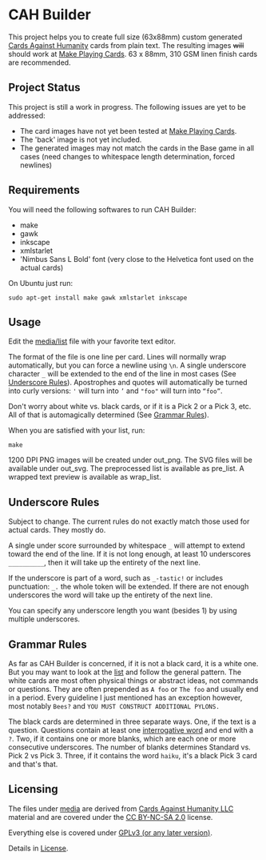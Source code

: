 CAH Builder
===========
This project helps you to create full size (63x88mm) custom generated [Cards Against Humanity](http://cardsagainsthumanity.com/) cards from plain text.
The resulting images ~~will~~ should work at [Make Playing Cards](http://www.makeplayingcards.com/). 63 x 88mm, 310 GSM linen finish cards are recommended.

Project Status
--------------
This project is still a work in progress. The following issues are yet to be addressed:

* The card images have not yet been tested at [Make Playing Cards](http://www.makeplayingcards.com/).
* The 'back' image is not yet included.
* The generated images may not match the cards in the Base game in all cases (need changes to whitespace length determination, forced newlines)

Requirements
------------
You will need the following softwares to run CAH Builder:

* make
* gawk
* inkscape
* xmlstarlet
* 'Nimbus Sans L Bold' font (very close to the Helvetica font used on the actual cards)

On Ubuntu just run:
```
sudo apt-get install make gawk xmlstarlet inkscape
```

Usage
-----
Edit the [media/list](media/list) file with your favorite text editor. 

The format of the file is one line per card. Lines will normally wrap automatically, but you can force a newline using `\n`.
A single underscore character `_` will be extended to the end of the line in most cases (See [Underscore Rules](#underscore-rules)).
Apostrophes and quotes will automatically be turned into curly versions: `'` will turn into `’` and `"foo"` will turn into `“foo”`.

Don't worry about white vs. black cards, or if it is a Pick 2 or a Pick 3, etc. All of that is automagically determined (See [Grammar Rules](#grammar-rules)).

When you are satisfied with your list, run:
```
make
```

1200 DPI PNG images will be created under out_png. The SVG files will be available under out_svg.
The preprocessed list is available as pre_list. A wrapped text preview is available as wrap_list.

Underscore Rules
----------------
Subject to change. The current rules do not exactly match those used for actual cards. They mostly do.

A single under score surrounded by whitespace ` _ ` will attempt to extend toward the end of the line. If it is not long enough, at least 10 underscores `__________`, then it will take up the entirety of the next line.

If the underscore is part of a word, such as `_-tastic!` or includes punctuation: `_.` the whole token will be extended. If there are not enough underscores the word will take up the entirety of the next line.

You can specify any underscore length you want (besides 1) by using multiple underscores.

Grammar Rules
-------------
As far as CAH Builder is concerned, if it is not a black card, it is a white one. But you may want to look at the [list](media/list) and follow the general pattern.
The white cards are most often physical things or abstract ideas, not commands or questions. They are often prepended as `A foo` or `The foo` and usually end in a period. 
Every guideline I just mentioned has an exception however, most notably `Bees?` and `YOU MUST CONSTRUCT ADDITIONAL PYLONS.`

The black cards are determined in three separate ways. One, if the text is a question. Questions contain at least one [interrogative word](http://www.hopstudios.com/nep/unvarnished/item/list_of_english_question_words) and end with a `?`. Two, if it contains one or more blanks, which are each one or more consecutive underscores. The number of blanks determines Standard vs. Pick 2 vs Pick 3. Three, if it contains the word `haiku`, it's a black Pick 3 card and that's that.

Licensing
---------
The files under [media](media/) are derived from [Cards Against Humanity LLC](http://cardsagainsthumanity.com/) material and are covered under the [CC BY-NC-SA 2.0](http://creativecommons.org/licenses/by-nc-sa/2.0/) license.

Everything else is covered under [GPLv3 (or any later version)](http://www.gnu.org/licenses/gpl.html).

Details in [License](LICENSE.md).
